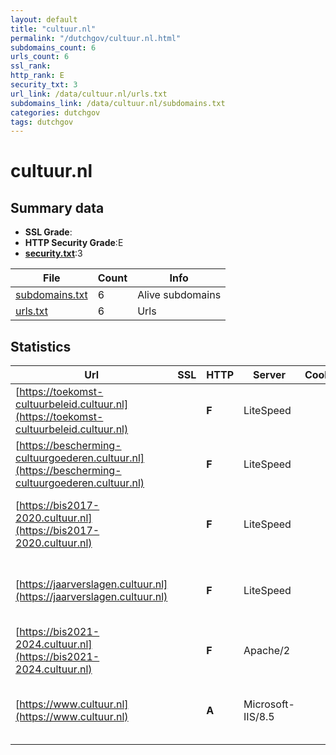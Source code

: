 ```yaml
---
layout: default
title: "cultuur.nl"
permalink: "/dutchgov/cultuur.nl.html"
subdomains_count: 6
urls_count: 6
ssl_rank: 
http_rank: E
security_txt: 3
url_link: /data/cultuur.nl/urls.txt
subdomains_link: /data/cultuur.nl/subdomains.txt
categories: dutchgov
tags: dutchgov
---
```



# cultuur.nl
## Summary data


 - **SSL Grade**:
 - **HTTP Security Grade**:E
 - **[security.txt](https://www.digitaleoverheid.nl/nieuws/standaard-security-txt-nu-verplicht-voor-overheid/)**:3


| File       | Count | Info |
|------------|-------|------|
|[subdomains.txt](/DutchGovScope/data/cultuur.nl/subdomains.txt)|6|Alive subdomains|
|[urls.txt](/DutchGovScope/data/cultuur.nl/urls.txt)|6|Urls|


## Statistics


| Url | SSL | HTTP | Server | Cookie | HSTS | CORS | CTO | CSP | XFO | XXP | RP |FP| Tech |Title |
|--------|-------|-------|------|------|------|------|------|------|------|------|------|------|------|------|
|[https://toekomst-cultuurbeleid.cultuur.nl](https://toekomst-cultuurbeleid.cultuur.nl)| | **F**|LiteSpeed| | | | | | | | :white_check_mark: | |HTTP/3 LiteSpeed PHP:8.2.26|Toekomst Cultuur...|
|[https://bescherming-cultuurgoederen.cultuur.nl](https://bescherming-cultuurgoederen.cultuur.nl)| | **F**|LiteSpeed| | | | | | | | :white_check_mark: | |HTTP/3 LiteSpeed PHP:8.2.26||
|[https://bis2017-2020.cultuur.nl](https://bis2017-2020.cultuur.nl)| | **F**|LiteSpeed| | | | | | | | :white_check_mark: | |HTTP/3 LiteSpeed MySQL PHP:8.2.26 WordPress|Raad voor Cultuu...|
|[https://jaarverslagen.cultuur.nl](https://jaarverslagen.cultuur.nl)| | **F**|LiteSpeed| | | | | | | | :white_check_mark: | |HTTP/3 LiteSpeed MySQL PHP:8.2.26 WordPress|Raad voor Cultuu...|
|[https://bis2021-2024.cultuur.nl](https://bis2021-2024.cultuur.nl)| | **F**|Apache/2| | | | | | | | :white_check_mark: | |Apache HTTP Server:2||
|[https://www.cultuur.nl](https://www.cultuur.nl)| | **A**|Microsoft-IIS/8.5| |:white_check_mark: | | |:warning: | :white_check_mark: | :white_check_mark: | :white_check_mark: | |IIS:8.5 Microsoft ASP.NET Windows Server|Document Moved|



